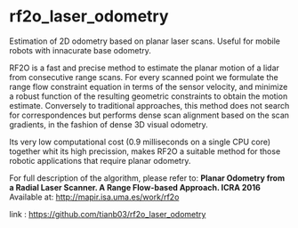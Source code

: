 # rf2o_laser_odometry
Estimation of 2D odometry based on planar laser scans. Useful for mobile robots with innacurate base odometry. 

RF2O is a fast and precise method to estimate the planar motion of a lidar from consecutive range scans. For every scanned point we formulate the range flow constraint equation in terms of the sensor velocity, and minimize a robust function of the resulting geometric constraints to obtain the motion estimate. Conversely to traditional approaches, this method does not search for correspondences but performs dense scan alignment based on the scan gradients, in the fashion of dense 3D visual odometry. 

Its very low computational cost (0.9 milliseconds on a single CPU core) together whit its high precission, makes RF2O a suitable method for those robotic applications that require planar odometry.

For full description of the algorithm, please refer to: **Planar Odometry from a Radial Laser Scanner. A Range Flow-based Approach. ICRA 2016** Available at: http://mapir.isa.uma.es/work/rf2o

link : https://github.com/tianb03/rf2o_laser_odometry
